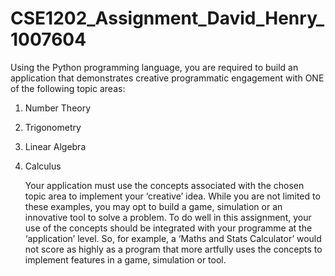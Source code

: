 # CSE1202_Assignment_David_Henry_1007604

Using the Python programming language, you are required to build an application that demonstrates creative
programmatic engagement with ONE of the following topic areas:

1. Number Theory
2. Trigonometry
3. Linear Algebra
4. Calculus

   Your application must use the concepts associated with the chosen topic area to implement your ‘creative’ idea. While
   you are not limited to these examples, you may opt to build a game, simulation or an innovative tool to solve a problem.
   To do well in this assignment, your use of the concepts should be integrated with your programme at the ‘application’
   level. So, for example, a ‘Maths and Stats Calculator’ would not score as highly as a program that more artfully uses the
   concepts to implement features in a game, simulation or tool.
